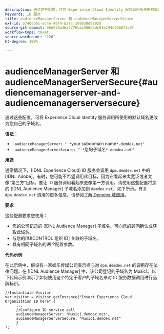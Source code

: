 ```yaml
---
description: 通过这些配置，可将 Experience Cloud Identity 服务调用所使用的默认域名更改为您自己的子域名。
keywords: ID 服务
title: audienceManagerServer 和 audienceManagerServerSecure
exl-id: b740eb5c-ac4e-46f4-ba7c-1080d8d9292d
source-git-commit: 06e935a4ba4776baa900d3dc91e294c92b873c0f
workflow-type: tm+mt
source-wordcount: '220'
ht-degree: 100%

---
```


# audienceManagerServer 和 audienceManagerServerSecure{#audiencemanagerserver-and-audiencemanagerserversecure}

通过这些配置，可将 Experience Cloud Identity 服务调用所使用的默认域名更改为您自己的子域名。

**语法：**

* ` audienceManagerServer: " *`your subdomain name`*.demdex.net"`
* ` audienceManagerServerSecure: " *`您的子域名`*.demdex.net"`

**用途**

通常情况下，[!DNL Experience Cloud] ID 服务会调用 `dpm.demdex.net` 中的 [!DNL Adobe]。有时，您可能不希望调用此目标，因为它看起来太宽泛或者太像“第三方”目标。要让 ID 服务调用看起来更像第一方调用，请使用这些配置将您的 [!DNL Audience Manager] 子域名添加到 `demdex.net`，如下所示。有关 `dpm.demdex.net` 调用的更多信息，请参阅[了解 Demdex 域调用](https://docs.adobe.com/content/help/zh-Hans/audience-manager/user-guide/reference/demdex-calls.html)。

**要求**

这些配置要求您使用：

* 您的公司记录的 [!DNL Audience Manager] 子域名。可向您的顾问确认或获取此域名。
* 与您的[!UICONTROL 组织 ID] 关联的子域名。
* 具有相同子域名的&#x200B;*两个*&#x200B;配置参数。

**代码示例**

在此示例中，假设有一家娱乐传媒公司表示担心对 `dpm.demdex.net` 的调用存在法律问题。在 [!DNL Audience Manager] 中，该公司登记的子域名为 Music1。以下代码示例演示了如何使用这个特定于客户的子域名来对 ID 服务数据调用进行品牌标识。

```
//Instantiate Visitor 
var visitor = Visitor.getInstance("Insert Experience Cloud Organization ID here",{ 
     ... 
     //Configure ID service call 
     audienceManagerServer: "Music1.demdex.net", 
     audienceManagerServerSecure: "Music1.demdex.net" 
     } 
);
```
